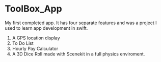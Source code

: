 # ToolBox_App
My first completed app. It has four separate features and was a project I used to learn app development in swift.
1. A GPS location display
2. To Do List
3. Hourly Pay Calculator
4. A 3D Dice Roll made with Scenekit in a full physics enviroment.

